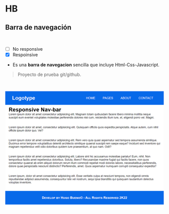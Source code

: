 <!--este es un comentario en Markdown, idéntico a uno de Html-->
# **HB**

## **Barra de navegación** 

<br>

* [ ] No responsive
* [x] Respoinsive

* Es una **barra de navegacion** sencilla que incluye Html-Css-Javascript.

>Proyecto de prueba git/github.

<br>

![imagen](/images/img-1.png)




